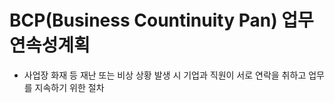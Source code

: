 # BCP(Business Countinuity Pan) 업무연속성계획
* 사업장 화재 등 재난 또는 비상 상황 발생 시 기업과 직원이 서로 연락을 취하고 업무를 지속하기 위한 절차